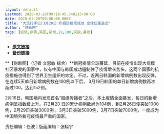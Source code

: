 ```yaml
---
layout: default
Lastmod: 2020-03-28T09:18:45.348115+00:00
date: 2020-03-20T00:00:00.000Z
title: "大流行手记|3月20日:积极防控现成效 全球任重道远"
author: "财新网"
tags: [疫情,病例,韩国,新增,19,100,突破,暴发]
---
```


* [**原文链接**](http://www.caixin.com/2020-03-20/101531809.html)
* [**备份链接**](http://archive.ph/eRrZ8)


**【财新网】（记者 文思敏 综合）**新冠疫情全球蔓延，目前在疫情出现大规模社区暴发的国家中，仅有中国与韩国成功遏制住了疫情增长势头，这两个国家的抗疫措施也得到了世界卫生组织的肯定。不过，近两日韩国的新增病例数出现反弹，在连续5天单日新增病例数在100例以下后， 3月19日韩国的单日新增病例数再次超过100，达到152例。

2月19日，韩国境内发现首名“超级传播者”之后，本土疫情全面暴发，每日的新增病例呈指数级上升。在2月20 日的累计病例数尚为104例，到2月26日便突破1000例，2月29日突破3000例 ，3月3日突破5000例，3月7日突破7000例，一度成为中国境外新冠疫情最严重的国家。

责任编辑：任波 | 版面编辑：张翔宇

